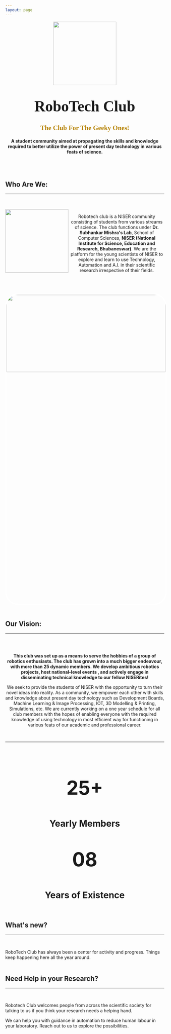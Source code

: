 ```yaml
---
layout: page
---
```

<center><img src="/images/logo.png" height="200" width= "200"></center>

<h1 style="font-family: Times New Roman; text-align: center"><font size="32">RoboTech Club</font></h1>

<h2 style="font-family: comic; color: darkgoldenrod; text-align: center;"> The Club For The Geeky Ones! </h2>
<h4 style="text-align: center;"> A student community aimed at propagating the skills and knowledge required to better utilize the power of present day technology in various feats of science.</h4>

<br>
<div class="veil">
<br>
<h2> Who Are We: </h2>
<hr>
<br>
<br>
<img align="left" src="/images/niser.webp" width="200" height="200">
<center><p>Robotech club is a NISER community consisting of students from various streams of science. The club functions under <strong> Dr. Subhankar Mishra's Lab</strong>, School of Computer Sciences, <strong>NISER (National Institute for Science, Education and Research, Bhubaneswar)</strong>. We are the platform for the young scientists of NISER to explore and learn to use Technology, Automation and A.I. in their scientific research irrespective of their fields. </p>
</center>
<br>
<br>
<br>

<center><img src="/images/collage.png" width="100%" height="25%" style="border: solid 4px white; border-radius: 40px 40px 40px 40px;"></center>
<br>

<h2> Our Vision: </h2>

<hr style="color: darkgoldenrod">
<br>
<br>
<p style="text-align: center;"><strong>This club was set up as a means to serve the hobbies of a group of robotics enthusiasts. The club has grown into a much bigger endeavour, with more than 25 dynamic members. We develop ambitious robotics projects, host national-level events , and actively engage in disseminating technical knowledge to our fellow NISERites!</strong></p>

<p style="text-align: center;">We seek to provide the students of NISER with the opportunity to turn their novel ideas into reality. As a community, we empower each other with skills and knowledge about present day technology such as Development Boards, Machine Learning & Image Processing, IOT, 3D Modelling & Printing, Simulations, etc. We are currently working on a one year schedule for all club members with the hopes of enabling everyone with the required knowledge of using technology in most efficient way for functioning in various feats of our academic and professional career.</p>

<br>
<center>
<hr>
<br>
<br>
</center>

<body>
<div class="con">
    <div class="number-text">
        <center><p style="font-size: 60px;"><strong>25+</strong></p>
        <h1>Yearly Members</h1>
        </center>
    </div>
    <div class="number-text">
        <center><p style="font-size: 60px;"><strong>08</strong></p>
        <h1>Years of Existence</h1>
        </center>
    </div>
</div>
</body>
<br>




<h2> What's new? </h2>
<hr><br>
<p>RoboTech Club has always been a center for activity and progress. Things keep happening here all the year around.
<br>
<br>

<h2 style="text-align: left;"> Need Help in your Research? </h2>

<hr>
<br>
<p style="text-align: left;">Robotech Club welcomes people from across the scientific society for talking to us if you think your research needs a helping hand.

We can help you with guidance in automation to reduce human labour in your laboratory. Reach out to us to explore the possibilities.</p>
<br>
